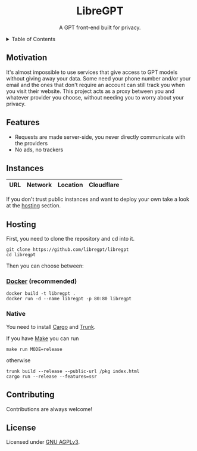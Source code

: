 <div align="center">
  <h1>LibreGPT</h1>
  <p>A GPT front-end built for privacy.</p>
  <picture>
    <source media="(prefers-color-scheme: dark)" srcset="https://raw.githubusercontent.com/libregpt/assets/main/screenshot-dark.png">
    <source media="(prefers-color-scheme: light)" srcset="https://raw.githubusercontent.com/libregpt/assets/main/screenshot-light.png">
    <img alt="" src="https://raw.githubusercontent.com/libregpt/assets/main/screenshot-light.png">
  </picture>
</div>

<details>
  <summary>Table of Contents</summary>
  <ol>
    <li><a href="#motivation">Motivation</a></li>
    <li><a href="#features">Features</a></li>
    <li><a href="#instances">Instances</a></li>
    <li><a href="#hosting">Hosting</a></li>
    <li><a href="#contributing">Contributing</a></li>
    <li><a href="#license">License</a></li>
  </ol>
</details>

## Motivation

It's almost impossible to use services that give access to GPT models without giving away your data.
Some need your phone number and/or your email and the ones that don't require an account can still track you when you visit their website.
This project acts as a proxy between you and whatever provider you choose, without needing you to worry about your privacy.

## Features

- Requests are made server-side, you never directly communicate with the providers
- No ads, no trackers

## Instances

| URL                     | Network  | Location | Cloudflare                       |
|-------------------------|----------|----------|----------------------------------|

If you don't trust public instances and want to deploy your own take a look at the [hosting](#hosting) section.

## Hosting

First, you need to clone the repository and cd into it.

```shell
git clone https://github.com/libregpt/libregpt
cd libregpt
```

Then you can choose between:

### [Docker](https://www.docker.com) (recommended)

```shell
docker build -t libregpt .
docker run -d --name libregpt -p 80:80 libregpt
```

### Native

You need to install [Cargo](https://doc.rust-lang.org/stable/cargo/) and [Trunk](https://trunkrs.dev).

If you have [Make](https://www.gnu.org/software/make/) you can run

```shell
make run MODE=release
```

otherwise

```shell
trunk build --release --public-url /pkg index.html
cargo run --release --features=ssr
```

## Contributing

Contributions are always welcome!

## License

Licensed under [GNU AGPLv3](LICENSE).

